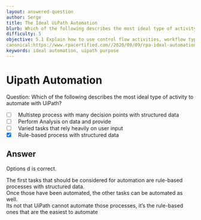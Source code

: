 ```yaml
---
layout: answered-question
author: Serge
title: The Ideal UiPath Automation 
blurb: Which of the following describes the most ideal type of activity to automate with UiPath? 
difficulty: 5
objective: 5.1 Explain how to use control flow activities, workflow types such as sequences and flowcharts, and their functions
canonical:https://www.rpacertified.com//2020/09/09/rpa-ideal-automation.html
keywords: ideal automation, uipath purpose
---
```


<h1>Uipath Automation</h1>

Question: Which of the following describes the most ideal type of activity to automate with UiPath? 

- [ ] &nbsp;  Multistep process with many decision points with structured data 
- [ ] &nbsp;  Perform Analysis on data and provide 
- [ ] &nbsp;  Varied tasks that rely heavily on user input 
- [x] &nbsp;  Rule-based process with structured data

## Answer

Options d is correct.

The first tasks that should be considered for automation are rule-based processes with structured data.  
Once those have been automated, the other tasks can be automated as well.  
Its not that UiPath cannot automate those processes, it’s the rule-based ones that are the easiest to automate
